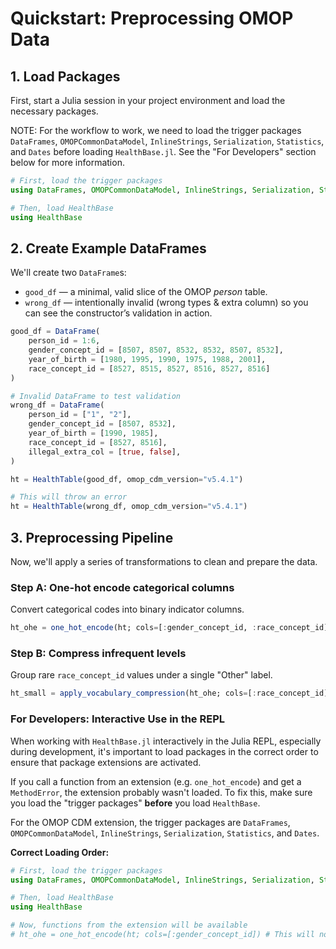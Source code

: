 # Quickstart: Preprocessing OMOP Data

## 1. Load Packages

First, start a Julia session in your project environment and load the necessary packages.

NOTE: For the workflow to work, we need to load the trigger packages `DataFrames`, `OMOPCommonDataModel`, `InlineStrings`, `Serialization`, `Statistics`, and `Dates` before loading `HealthBase.jl`. See the "For Developers" section below for more information.

```julia
# First, load the trigger packages
using DataFrames, OMOPCommonDataModel, InlineStrings, Serialization, Statistics, Dates

# Then, load HealthBase
using HealthBase
```

## 2. Create Example DataFrames

We'll create two `DataFrame`s:

* `good_df` — a minimal, valid slice of the OMOP *person* table.
* `wrong_df` — intentionally invalid (wrong types & extra column) so you can see the constructor’s validation in action.

```julia
good_df = DataFrame(
    person_id = 1:6,
    gender_concept_id = [8507, 8507, 8532, 8532, 8507, 8532],
    year_of_birth = [1980, 1995, 1990, 1975, 1988, 2001],
    race_concept_id = [8527, 8515, 8527, 8516, 8527, 8516]
)

# Invalid DataFrame to test validation
wrong_df = DataFrame(
    person_id = ["1", "2"],
    gender_concept_id = [8507, 8532],
    year_of_birth = [1990, 1985],
    race_concept_id = [8527, 8516],
    illegal_extra_col = [true, false],
)

ht = HealthTable(good_df, omop_cdm_version="v5.4.1")

# This will throw an error
ht = HealthTable(wrong_df, omop_cdm_version="v5.4.1")
```

## 3. Preprocessing Pipeline

Now, we'll apply a series of transformations to clean and prepare the data.

### Step A: One-hot encode categorical columns

Convert categorical codes into binary indicator columns.

```julia
ht_ohe = one_hot_encode(ht; cols=[:gender_concept_id, :race_concept_id])
```

### Step B: Compress infrequent levels

Group rare `race_concept_id` values under a single "Other" label.

```julia
ht_small = apply_vocabulary_compression(ht_ohe; cols=[:race_concept_id], min_freq=2)
```

### For Developers: Interactive Use in the REPL

When working with `HealthBase.jl` interactively in the Julia REPL, especially during development, it's important to load packages in the correct order to ensure that package extensions are activated.

If you call a function from an extension (e.g. `one_hot_encode`) and get a `MethodError`, the extension probably wasn't loaded. To fix this, make sure you load the "trigger packages" **before** you load `HealthBase`.

For the OMOP CDM extension, the trigger packages are `DataFrames`, `OMOPCommonDataModel`, `InlineStrings`, `Serialization`, `Statistics`, and `Dates`.

**Correct Loading Order:**
```julia
# First, load the trigger packages
using DataFrames, OMOPCommonDataModel, InlineStrings, Serialization, Statistics, Dates

# Then, load HealthBase
using HealthBase

# Now, functions from the extension will be available
# ht_ohe = one_hot_encode(ht; cols=[:gender_concept_id]) # This will now work
```
